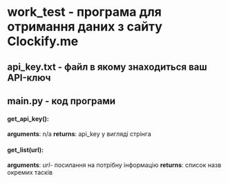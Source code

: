 # work_test - програма для отримання даних з сайту Clockify.me

## api_key.txt - файл в якому знаходиться ваш API-ключ
## main.py - код програми
#### get_api_key():
**arguments**: 
n/a
**returns**:
api_key у вигляді стрінга

#### get_list(url):
**arguments**:
*url*- посилання на потрібну інформацію
**returns**:
список назв окремих тасків
